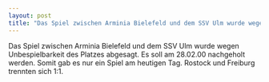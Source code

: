 ```yaml
---
layout: post
title: "Das Spiel zwischen Arminia Bielefeld und dem SSV Ulm wurde wegen Unbespielbarkeit des Platzes abgesagt."
---
```


Das Spiel zwischen Arminia Bielefeld und dem SSV Ulm wurde wegen Unbespielbarkeit des Platzes abgesagt. Es soll am 28.02.00 nachgeholt werden. Somit gab es nur ein Spiel am heutigen Tag. Rostock und Freiburg trennten sich 1:1.
